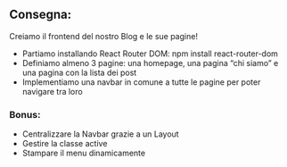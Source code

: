 ## Consegna:

Creiamo il frontend del nostro Blog e le sue pagine!

- Partiamo installando React Router DOM: npm install react-router-dom
- Definiamo almeno 3 pagine: una homepage, una pagina “chi siamo” e una pagina con la lista dei post
- Implementiamo una navbar in comune a tutte le pagine per poter navigare tra loro

### Bonus:

- Centralizzare la Navbar grazie a un Layout
- Gestire la classe active
- Stampare il menu dinamicamente

